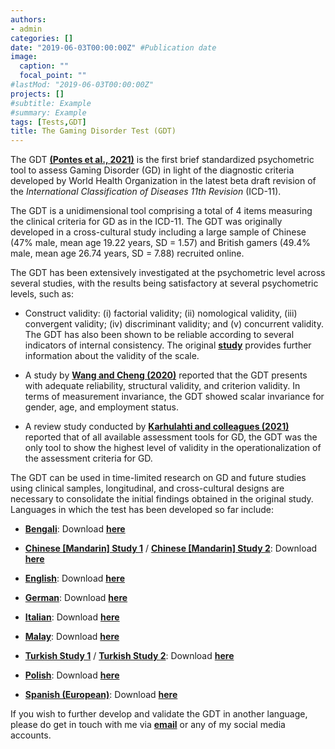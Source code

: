 ```yaml
---
authors:
- admin
categories: []
date: "2019-06-03T00:00:00Z" #Publication date
image:
  caption: ""
  focal_point: ""
#lastMod: "2019-06-03T00:00:00Z" 
projects: []
#subtitle: Example
#summary: Example
tags: [Tests,GDT]
title: The Gaming Disorder Test (GDT)
---
```

The GDT **[(Pontes et al., 2021)](https://doi.org/10.1007/s11469-019-00088-z)** is the first brief standardized psychometric tool to assess Gaming Disorder (GD) in light of the diagnostic criteria developed by World Health Organization in the latest beta draft revision of the _International Classification of Diseases 11th Revision_ (ICD-11).

The GDT is a unidimensional tool comprising a total of 4 items measuring the clinical criteria for GD as in the ICD-11. The GDT was originally developed in a cross-cultural study including a large sample of Chinese (47% male, mean age 19.22 years, SD = 1.57) and British gamers (49.4% male, mean age 26.74 years, SD = 7.88) recruited online.

The GDT has been extensively investigated at the psychometric level across several studies, with the results being satisfactory at several psychometric levels, such as:

* Construct validity: (i) factorial validity; (ii) nomological validity, (iii) convergent validity; (iv) discriminant validity; and (v) concurrent validity. The GDT has also been shown to be reliable according to several indicators of internal consistency. The original **[study](https://doi.org/10.1007/s11469-019-00088-z)** provides further information about the validity of the scale.

* A study by **[Wang and Cheng (2020)](https://doi.org/10.3389/fpsyt.2020.577366)** reported that the GDT presents with adequate reliability, structural validity, and criterion validity. In terms of measurement invariance, the GDT showed scalar invariance for gender, age, and employment status.

* A review study conducted by **[Karhulahti and colleagues (2021)](https://doi.org/10.1177/10731911211055435)** reported that of all available assessment tools for GD, the GDT was the only tool to show the highest level of validity in the operationalization of the assessment criteria for GD.

The GDT can be used in time-limited research on GD and future studies using clinical samples, longitudinal, and cross-cultural designs are necessary to consolidate the initial findings obtained in the original study. Languages in which the test has been developed so far include:

* **[Bengali](https://doi.org/10.1371/journal.pone.0279062)**: Download  **[here](https://osf.io/vgj2t)**

* **[Chinese [Mandarin] Study 1](https://doi.org/10.1007/s11469-019-00088-z)** / **[Chinese [Mandarin] Study 2](https://doi.org/10.1016/j.ajp.2023.103638)**: Download  **[here](https://osf.io/gywa7)**

* **[English](https://doi.org/10.1007/s11469-019-00088-z)**: Download  **[here](https://osf.io/bz5ka)**

* **[German](https://doi.org/10.3390/jcm8101691)**: Download **[here](https://osf.io/uk5zn)**

* **[Italian](https://doi.org/10.1007/s12671-022-02066-4)**: Download **[here](https://osf.io/udek3)**

* **[Malay](https://doi.org/10.1177/01632787231185845)**: Download **[here](https://osf.io/48wm5)**

* **[Turkish Study 1](http://hdl.handle.net/20.500.12416/4617)** / **[Turkish Study 2](https://dusunenadamdergisi.org/article/1519)**: Download **[here](https://osf.io/cmp96)**

* **[Polish](https://doi.org/10.1007/s11469-022-00929-4)**: Download **[here](https://osf.io/sy8f7)**

* **[Spanish (European)](https://doi.org/10.1007/s11469-021-00704-x)**: Download **[here](https://osf.io/ugwhe)**

If you wish to further develop and validate the GDT in another language, please do get in touch with me via **[email](mailto:contactme@halleypontes.com)** or any of my social media accounts. 